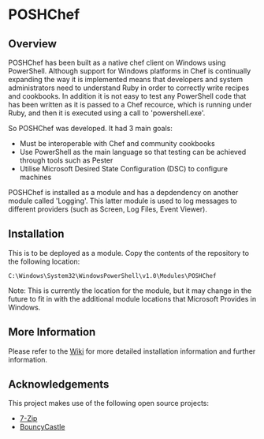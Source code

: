 POSHChef
========

## Overview

POSHChef has been built as a native chef client on Windows using PowerShell.  Although support for Windows platforms in Chef is continually expanding the way it is implemented means that developers and system administrators need to understand Ruby in order to correctly write recipes and cookbooks.  In addition it is not easy to test any PowerShell code that has been written as it is passed to a Chef recource, which is running under Ruby, and then it is executed using a call to 'powershell.exe'.

So POSHChef was developed.  It had 3 main goals:

 - Must be interoperable with Chef and community cookbooks
 - Use PowerShell as the main language so that testing can be achieved through tools such as Pester
 - Utilise Microsoft Desired State Configuration (DSC) to configure machines

POSHChef is installed as a module and has a depdendency on another module called 'Logging'.  This latter module is used to log messages to different providers (such as Screen, Log Files, Event Viewer).

## Installation

This is to be deployed as a module.  Copy the contents of the repository to the following location:

    C:\Windows\System32\WindowsPowerShell\v1.0\Modules\POSHChef

Note:  This is currently the location for the module, but it may change in the future to fit in with the additional module locations that Microsoft Provides in Windows.

## More Information

Please refer to the [Wiki](http://github.com/POSHChef/POSHChef/wiki) for more detailed installation information and further information.

## Acknowledgements

This project makes use of the following open source projects:

- [7-Zip](http://www.7-zip.org/)
- [BouncyCastle](http://www.bouncycastle.org/csharp/)

